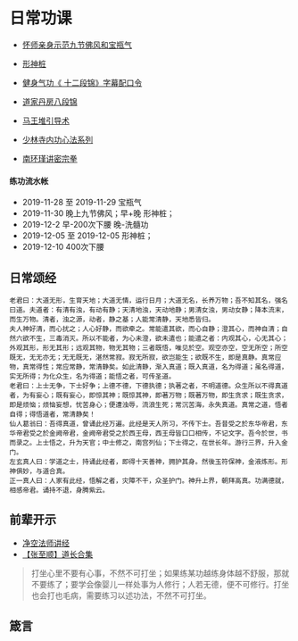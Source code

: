 # 日常功课

- [怀师亲身示范九节佛风和宝瓶气](https://www.bilibili.com/video/av2071104/?spm_id_from=333.788.videocard.1)
- [形神桩](https://www.bilibili.com/video/av75965892?from=search&seid=2510347235569268342)
- [健身气功《 十二段锦》字幕配口令
](https://www.bilibili.com/video/av63787543/?spm_id_from=trigger_reload)

- [道家丹房八段锦](https://www.bilibili.com/video/av24286562/?spm_id_from=333.788.videocard.0)
- [马王堆引导术](https://www.bilibili.com/video/av16898548?p=3)
- [少林寺内功心法系列](https://www.bilibili.com/video/av9103077?from=search&seid=2354863578702076822)

- [南环瑾讲密宗拳](https://www.bilibili.com/video/av58033173?from=search&seid=6392201711566650127)

#### 练功流水帐

- 2019-11-28 至 2019-11-29  宝瓶气
- 2019-11-30 晚上九节佛风；早+晚 形神桩；
- 2019-12-2 早-200次下腰 晚-洗髓功
- 2019-12-05 至 2019-12-05 形神桩；
- 2019-12-10 400次下腰

## 日常颂经

```
老君曰：大道无形，生育天地；大道无情，运行日月；大道无名，长养万物；吾不知其名，强名曰道。夫道者：有清有浊，有动有静；天清地浊，天动地静；男清女浊，男动女静；降本流末，而生万物。清者，浊之源，动者，静之基；人能常清静，天地悉皆归。
夫人神好清，而心扰之；人心好静，而欲牵之。常能遣其欲，而心自静；澄其心，而神自清；自然六欲不生，三毒消灭。所以不能者，为心未澄，欲未遣也；能遣之者：内观其心，心无其心；外观其形，形无其形；远观其物，物无其物；三者既悟，唯见於空。观空亦空，空无所空；所空既无，无无亦无；无无既无，湛然常寂。寂无所寂，欲岂能生；欲既不生，即是真静。真常应物，真常得性；常应常静，常清静矣。如此清静，渐入真道；既入真道，名为得道；虽名得道，实无所得；为化众生，名为得道；能悟之者，可传圣道。
老君曰：上士无争，下士好争；上德不德，下德执德；执著之者，不明道德。众生所以不得真道者，为有妄心；既有妄心，即惊其神；既惊其神，即著万物；既著万物，即生贪求；既生贪求，即是烦恼；烦恼妄想，忧苦身心；便遭浊辱，流浪生死；常沉苦海，永失真道。真常之道，悟者自得；得悟道者，常清静矣！
仙人葛翁曰：吾得真道，曾诵此经万遍。此经是天人所习，不传下士。吾昔受之於东华帝君，东华帝君受之於金阙帝君，金阙帝君受之於西王母，西王母皆口口相传，不记文字。吾今於世，书而录之。上士悟之，升为天官；中士修之，南宫列仙；下士得之，在世长年。游行三界，升入金门。
左玄真人曰：学道之士，持诵此经者，即得十天善神，拥护其身。然後玉符保神，金液炼形。形神俱妙，与道合真。
正一真人曰：人家有此经，悟解之者，灾障不干，众圣护门。神升上界，朝拜高真。功满德就，相感帝君。诵持不退，身腾紫云。
```

## 前辈开示

- [净空法师讲经](http://www.amtb.tw/baen/baen.asp)
- [【张至顺】道长合集
](https://www.bilibili.com/video/av67011262/?spm_id_from=trigger_reload)
> 打坐心里不要有心事，不然不可打坐；如果练某功越练身体越不舒服，那就不要练了；要学会像婴儿一样处事为人修行；人若无德，便不可修行。打坐也会打也毛病，需要练习以述功法，不然不可打坐。

## 箴言

```


```